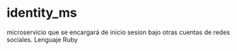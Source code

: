 # identity_ms
microservicio que se encargará de inicio sesion bajo otras cuentas de redes sociales. Lenguaje Ruby

